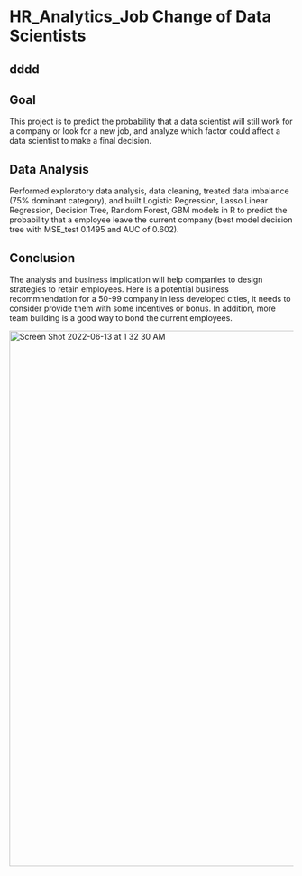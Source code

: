 # HR_Analytics_Job Change of Data Scientists

## dddd

## Goal
This project is to predict the probability that a data scientist will still work for a company or look for a new job, and analyze which factor could affect a data scientist to make a final decision.

## Data Analysis
Performed exploratory data analysis, data cleaning, treated data imbalance (75% dominant category), and built
Logistic Regression, Lasso Linear Regression, Decision Tree, Random Forest, GBM models in R to predict the probability that a employee leave the current company (best model decision tree with MSE_test 0.1495 and AUC of 0.602).

## Conclusion
The analysis and business implication will help companies to design strategies to retain employees. Here is a potential business recommnendation for a 50-99 company in less developed cities, it needs to consider provide them with some incentives or bonus. In addition, more team building is a good way to bond the current employees.



<img width="948" alt="Screen Shot 2022-06-13 at 1 32 30 AM" src="https://user-images.githubusercontent.com/87022634/173286404-e068d03d-e33a-442d-a60e-717df7f904da.png">
